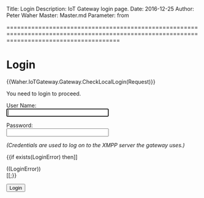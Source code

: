 ﻿Title: Login
Description: IoT Gateway login page.
Date: 2016-12-25
Author: Peter Waher
Master: Master.md
Parameter: from

============================================================================================================================================

Login
=============

{{Waher.IoTGateway.Gateway.CheckLocalLogin(Request)}}

<form id="LoginForm" action="/Login" method="post">

You need to login to proceed.

User Name:  
<input id="UserName" name="UserName" type="text" autofocus="autofocus" style="width:20em" />

Password:  
<input id="Password" name="Password" type="password" style="width:20em" />

*(Credentials are used to log on to the XMPP server the gateway uses.)*

{{if exists(LoginError) then]]
<div class='error'>
((LoginError))
</div>
[[;}}

<button id="LoginButton" type="submit">Login</button>

</form>
